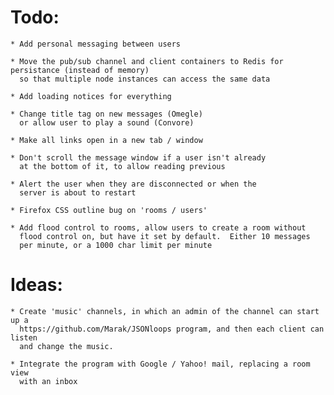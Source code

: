# Todo:
    * Add personal messaging between users
    
    * Move the pub/sub channel and client containers to Redis for persistance (instead of memory) 
      so that multiple node instances can access the same data

    * Add loading notices for everything
    
    * Change title tag on new messages (Omegle)
      or allow user to play a sound (Convore)
      
    * Make all links open in a new tab / window
    
    * Don't scroll the message window if a user isn't already
      at the bottom of it, to allow reading previous
      
    * Alert the user when they are disconnected or when the 
      server is about to restart
      
    * Firefox CSS outline bug on 'rooms / users'
    
    * Add flood control to rooms, allow users to create a room without 
      flood control on, but have it set by default.  Either 10 messages
      per minute, or a 1000 char limit per minute
      
# Ideas:
    * Create 'music' channels, in which an admin of the channel can start up a 
      https://github.com/Marak/JSONloops program, and then each client can listen
      and change the music.
      
    * Integrate the program with Google / Yahoo! mail, replacing a room view 
      with an inbox